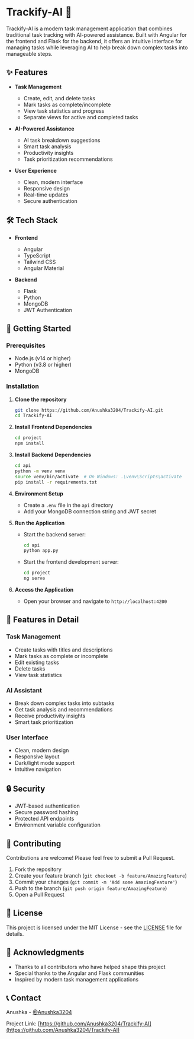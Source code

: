 # Trackify-AI 🚀

Trackify-AI is a modern task management application that combines traditional task tracking with AI-powered assistance. Built with Angular for the frontend and Flask for the backend, it offers an intuitive interface for managing tasks while leveraging AI to help break down complex tasks into manageable steps.

## ✨ Features

- **Task Management**
  - Create, edit, and delete tasks
  - Mark tasks as complete/incomplete
  - View task statistics and progress
  - Separate views for active and completed tasks

- **AI-Powered Assistance**
  - AI task breakdown suggestions
  - Smart task analysis
  - Productivity insights
  - Task prioritization recommendations

- **User Experience**
  - Clean, modern interface
  - Responsive design
  - Real-time updates
  - Secure authentication

## 🛠️ Tech Stack

- **Frontend**
  - Angular
  - TypeScript
  - Tailwind CSS
  - Angular Material

- **Backend**
  - Flask
  - Python
  - MongoDB
  - JWT Authentication

## 🚀 Getting Started

### Prerequisites

- Node.js (v14 or higher)
- Python (v3.8 or higher)
- MongoDB

### Installation

1. **Clone the repository**
   ```bash
   git clone https://github.com/Anushka3204/Trackify-AI.git
   cd Trackify-AI
   ```

2. **Install Frontend Dependencies**
   ```bash
   cd project
   npm install
   ```

3. **Install Backend Dependencies**
   ```bash
   cd api
   python -m venv venv
   source venv/bin/activate  # On Windows: .\venv\Scripts\activate
   pip install -r requirements.txt
   ```

4. **Environment Setup**
   - Create a `.env` file in the `api` directory
   - Add your MongoDB connection string and JWT secret

5. **Run the Application**
   - Start the backend server:
     ```bash
     cd api
     python app.py
     ```
   - Start the frontend development server:
     ```bash
     cd project
     ng serve
     ```

6. **Access the Application**
   - Open your browser and navigate to `http://localhost:4200`

## 📱 Features in Detail

### Task Management
- Create tasks with titles and descriptions
- Mark tasks as complete or incomplete
- Edit existing tasks
- Delete tasks
- View task statistics

### AI Assistant
- Break down complex tasks into subtasks
- Get task analysis and recommendations
- Receive productivity insights
- Smart task prioritization

### User Interface
- Clean, modern design
- Responsive layout
- Dark/light mode support
- Intuitive navigation

## 🔒 Security

- JWT-based authentication
- Secure password hashing
- Protected API endpoints
- Environment variable configuration

## 🤝 Contributing

Contributions are welcome! Please feel free to submit a Pull Request.

1. Fork the repository
2. Create your feature branch (`git checkout -b feature/AmazingFeature`)
3. Commit your changes (`git commit -m 'Add some AmazingFeature'`)
4. Push to the branch (`git push origin feature/AmazingFeature`)
5. Open a Pull Request

## 📝 License

This project is licensed under the MIT License - see the [LICENSE](LICENSE) file for details.

## 👏 Acknowledgments

- Thanks to all contributors who have helped shape this project
- Special thanks to the Angular and Flask communities
- Inspired by modern task management applications

## 📞 Contact

Anushka - [@Anushka3204](https://github.com/Anushka3204)

Project Link: [https://github.com/Anushka3204/Trackify-AI](https://github.com/Anushka3204/Trackify-AI)




